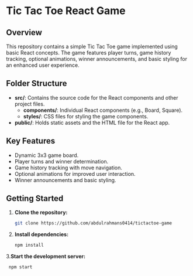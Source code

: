 # Tic Tac Toe React Game

## Overview

This repository contains a simple Tic Tac Toe game implemented using basic React concepts. The game features player turns, game history tracking, optional animations, winner announcements, and basic styling for an enhanced user experience.

## Folder Structure

- **src/**: Contains the source code for the React components and other project files.
  - **components/**: Individual React components (e.g., Board, Square).
  - **styles/**: CSS files for styling the game components.
- **public/**: Holds static assets and the HTML file for the React app.

## Key Features

- Dynamic 3x3 game board.
- Player turns and winner determination.
- Game history tracking with move navigation.
- Optional animations for improved user interaction.
- Winner announcements and basic styling.

## Getting Started

1. **Clone the repository:**
   ```bash
   git clone https://github.com/abdulrahmans0414/tictactoe-game

2. **Install dependencies:**
   ```bash
   npm install

3.**Start the development server:**
  ```bash
   npm start

